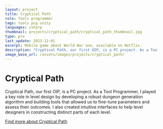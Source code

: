 ```yaml
---
layout: project
title: Cryptical Path
role: Tools programmer
tags: tools pcg unity 
languages: csharp
thumbnail: projects/cryptical_path/cryptical_path_thumbnail.jpg
type: pro
last_update: 2023-12-01
excerpt: Mobile game about World War one, available on Netflix.
description: "Cryptical Path, our first OIP, is a PC project. As a Tool Programmer, I played a key role in level design by developing a robust dungeon generation algorithm and building tools that allowed us to fine-tune parameters and assess their outcomes. I also created intuitive interfaces to help level designers in constructing distinct parts of each level."
image_base_url: /assets/images/projects/cryptical_path/
---
```

<h1>Cryptical Path</h1>
<p>Cryptical Path, our first OIP, is a PC project. As a Tool Programmer, I played a key role in level design by developing a robust dungeon generation algorithm and building tools that allowed us to fine-tune parameters and assess their outcomes. I also created intuitive interfaces to help level designers in constructing distinct parts of each level.</p>
<a href="https://oldskullgames.com/our-games/cryptical-path/" class="arrow-link" target="_blank">Find more about Cryptical Path</a>